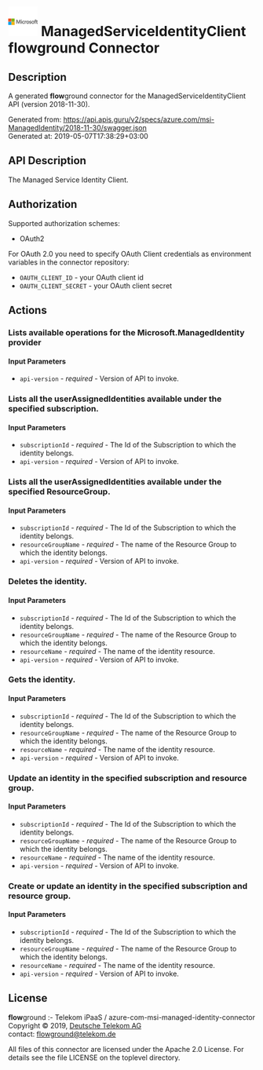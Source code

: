 # ![LOGO](logo.png) ManagedServiceIdentityClient **flow**ground Connector

## Description

A generated **flow**ground connector for the ManagedServiceIdentityClient API (version 2018-11-30).

Generated from: https://api.apis.guru/v2/specs/azure.com/msi-ManagedIdentity/2018-11-30/swagger.json<br/>
Generated at: 2019-05-07T17:38:29+03:00

## API Description

The Managed Service Identity Client.

## Authorization

Supported authorization schemes:
- OAuth2

For OAuth 2.0 you need to specify OAuth Client credentials as environment variables in the connector repository:
* `OAUTH_CLIENT_ID` - your OAuth client id
* `OAUTH_CLIENT_SECRET` - your OAuth client secret

## Actions

### Lists available operations for the Microsoft.ManagedIdentity provider

#### Input Parameters
* `api-version` - _required_ - Version of API to invoke.

### Lists all the userAssignedIdentities available under the specified subscription.

#### Input Parameters
* `subscriptionId` - _required_ - The Id of the Subscription to which the identity belongs.
* `api-version` - _required_ - Version of API to invoke.

### Lists all the userAssignedIdentities available under the specified ResourceGroup.

#### Input Parameters
* `subscriptionId` - _required_ - The Id of the Subscription to which the identity belongs.
* `resourceGroupName` - _required_ - The name of the Resource Group to which the identity belongs.
* `api-version` - _required_ - Version of API to invoke.

### Deletes the identity.

#### Input Parameters
* `subscriptionId` - _required_ - The Id of the Subscription to which the identity belongs.
* `resourceGroupName` - _required_ - The name of the Resource Group to which the identity belongs.
* `resourceName` - _required_ - The name of the identity resource.
* `api-version` - _required_ - Version of API to invoke.

### Gets the identity.

#### Input Parameters
* `subscriptionId` - _required_ - The Id of the Subscription to which the identity belongs.
* `resourceGroupName` - _required_ - The name of the Resource Group to which the identity belongs.
* `resourceName` - _required_ - The name of the identity resource.
* `api-version` - _required_ - Version of API to invoke.

### Update an identity in the specified subscription and resource group.

#### Input Parameters
* `subscriptionId` - _required_ - The Id of the Subscription to which the identity belongs.
* `resourceGroupName` - _required_ - The name of the Resource Group to which the identity belongs.
* `resourceName` - _required_ - The name of the identity resource.
* `api-version` - _required_ - Version of API to invoke.

### Create or update an identity in the specified subscription and resource group.

#### Input Parameters
* `subscriptionId` - _required_ - The Id of the Subscription to which the identity belongs.
* `resourceGroupName` - _required_ - The name of the Resource Group to which the identity belongs.
* `resourceName` - _required_ - The name of the identity resource.
* `api-version` - _required_ - Version of API to invoke.

## License

**flow**ground :- Telekom iPaaS / azure-com-msi-managed-identity-connector<br/>
Copyright © 2019, [Deutsche Telekom AG](https://www.telekom.de)<br/>
contact: flowground@telekom.de

All files of this connector are licensed under the Apache 2.0 License. For details
see the file LICENSE on the toplevel directory.

